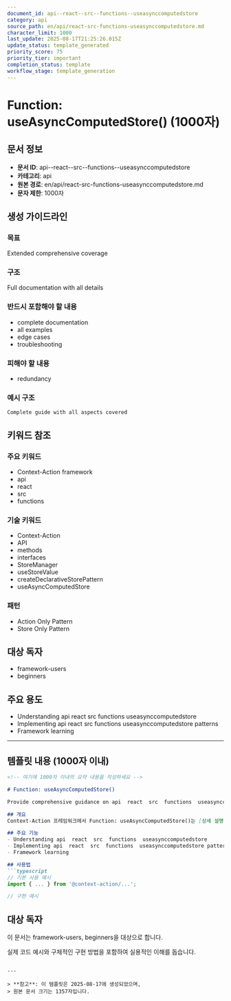 ```yaml
---
document_id: api--react--src--functions--useasynccomputedstore
category: api
source_path: en/api/react-src-functions-useasynccomputedstore.md
character_limit: 1000
last_update: 2025-08-17T21:25:26.015Z
update_status: template_generated
priority_score: 75
priority_tier: important
completion_status: template
workflow_stage: template_generation
---
```


# Function: useAsyncComputedStore() (1000자)

## 문서 정보
- **문서 ID**: api--react--src--functions--useasynccomputedstore
- **카테고리**: api
- **원본 경로**: en/api/react-src-functions-useasynccomputedstore.md
- **문자 제한**: 1000자

## 생성 가이드라인

### 목표
Extended comprehensive coverage

### 구조
Full documentation with all details

### 반드시 포함해야 할 내용
- complete documentation
- all examples
- edge cases
- troubleshooting

### 피해야 할 내용  
- redundancy

### 예시 구조
```
Complete guide with all aspects covered
```

## 키워드 참조

### 주요 키워드
- Context-Action framework
- api
- react
- src
- functions

### 기술 키워드
- Context-Action
- API
- methods
- interfaces
- StoreManager
- useStoreValue
- createDeclarativeStorePattern
- useAsyncComputedStore

### 패턴
- Action Only Pattern
- Store Only Pattern

## 대상 독자
- framework-users
- beginners

## 주요 용도
- Understanding api  react  src  functions  useasynccomputedstore
- Implementing api  react  src  functions  useasynccomputedstore patterns
- Framework learning

---

## 템플릿 내용 (1000자 이내)

```markdown
<!-- 여기에 1000자 이내의 요약 내용을 작성하세요 -->

# Function: useAsyncComputedStore()

Provide comprehensive guidance on api  react  src  functions  useasynccomputedstore

## 개요
Context-Action 프레임워크에서 Function: useAsyncComputedStore()는 [상세 설명]의 역할을 담당합니다.

## 주요 기능
- Understanding api  react  src  functions  useasynccomputedstore
- Implementing api  react  src  functions  useasynccomputedstore patterns
- Framework learning

## 사용법
```typescript
// 기본 사용 예시
import { ... } from '@context-action/...';

// 구현 예시
```

## 대상 독자
이 문서는 framework-users, beginners을 대상으로 합니다.

실제 코드 예시와 구체적인 구현 방법을 포함하여 실용적인 이해를 돕습니다.
```

---

> **참고**: 이 템플릿은 2025-08-17에 생성되었으며, 
> 원본 문서 크기는 1357자입니다.
